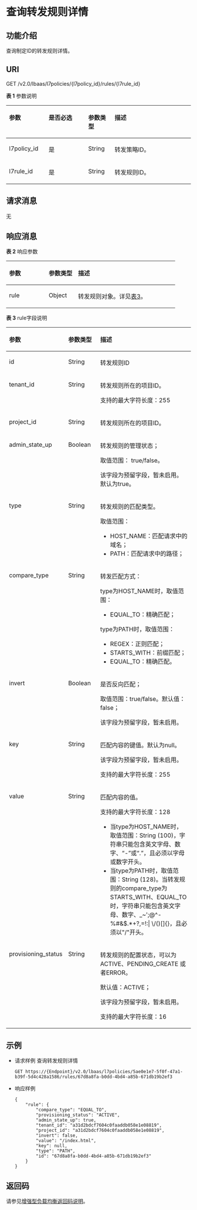 # 查询转发规则详情<a name="zh-cn_topic_0116649235"></a>

## 功能介绍<a name="zh-cn_topic_0082661926_section3977498515419"></a>

查询制定ID的转发规则详情。

## URI<a name="section493496615419"></a>

GET /v2.0/lbaas/l7policies/\{l7policy\_id\}/rules/\{l7rule\_id\}

**表 1**  参数说明

<a name="table1344812955613"></a>
<table><thead align="left"><tr id="row12492129155610"><th class="cellrowborder" valign="top" width="21.42785721427857%" id="mcps1.2.5.1.1"><p id="p549215914564"><a name="p549215914564"></a><a name="p549215914564"></a>参数</p>
</th>
<th class="cellrowborder" valign="top" width="21.42785721427857%" id="mcps1.2.5.1.2"><p id="p27256578102"><a name="p27256578102"></a><a name="p27256578102"></a>是否必选</p>
</th>
<th class="cellrowborder" valign="top" width="14.288571142885711%" id="mcps1.2.5.1.3"><p id="p1949259185618"><a name="p1949259185618"></a><a name="p1949259185618"></a>参数类型</p>
</th>
<th class="cellrowborder" valign="top" width="42.85571442855714%" id="mcps1.2.5.1.4"><p id="p14492129165617"><a name="p14492129165617"></a><a name="p14492129165617"></a>描述</p>
</th>
</tr>
</thead>
<tbody><tr id="row249219195618"><td class="cellrowborder" valign="top" width="21.42785721427857%" headers="mcps1.2.5.1.1 "><p id="p14929911564"><a name="p14929911564"></a><a name="p14929911564"></a>l7policy_id</p>
</td>
<td class="cellrowborder" valign="top" width="21.42785721427857%" headers="mcps1.2.5.1.2 "><p id="p127264576101"><a name="p127264576101"></a><a name="p127264576101"></a>是</p>
</td>
<td class="cellrowborder" valign="top" width="14.288571142885711%" headers="mcps1.2.5.1.3 "><p id="p14921914569"><a name="p14921914569"></a><a name="p14921914569"></a>String</p>
</td>
<td class="cellrowborder" valign="top" width="42.85571442855714%" headers="mcps1.2.5.1.4 "><p id="p10492179145620"><a name="p10492179145620"></a><a name="p10492179145620"></a>转发策略ID。</p>
</td>
</tr>
<tr id="row15492199125618"><td class="cellrowborder" valign="top" width="21.42785721427857%" headers="mcps1.2.5.1.1 "><p id="p1449212915560"><a name="p1449212915560"></a><a name="p1449212915560"></a>l7rule_id</p>
</td>
<td class="cellrowborder" valign="top" width="21.42785721427857%" headers="mcps1.2.5.1.2 "><p id="p12726125720105"><a name="p12726125720105"></a><a name="p12726125720105"></a>是</p>
</td>
<td class="cellrowborder" valign="top" width="14.288571142885711%" headers="mcps1.2.5.1.3 "><p id="p134928925620"><a name="p134928925620"></a><a name="p134928925620"></a>String</p>
</td>
<td class="cellrowborder" valign="top" width="42.85571442855714%" headers="mcps1.2.5.1.4 "><p id="p144922913566"><a name="p144922913566"></a><a name="p144922913566"></a>转发规则ID。</p>
</td>
</tr>
</tbody>
</table>

## 请求消息<a name="zh-cn_topic_0082661926_section999145115419"></a>

无

## 响应消息<a name="section134822533120"></a>

**表 2**  响应参数

<a name="table33929591566"></a>
<table><thead align="left"><tr id="row1157945913569"><th class="cellrowborder" valign="top" width="23.47%" id="mcps1.2.4.1.1"><p id="p20579145975614"><a name="p20579145975614"></a><a name="p20579145975614"></a>参数</p>
</th>
<th class="cellrowborder" valign="top" width="17.349999999999998%" id="mcps1.2.4.1.2"><p id="p175790594566"><a name="p175790594566"></a><a name="p175790594566"></a>参数类型</p>
</th>
<th class="cellrowborder" valign="top" width="59.18%" id="mcps1.2.4.1.3"><p id="p2057913599561"><a name="p2057913599561"></a><a name="p2057913599561"></a>描述</p>
</th>
</tr>
</thead>
<tbody><tr id="row1157935917568"><td class="cellrowborder" valign="top" width="23.47%" headers="mcps1.2.4.1.1 "><p id="p957965912569"><a name="p957965912569"></a><a name="p957965912569"></a>rule</p>
</td>
<td class="cellrowborder" valign="top" width="17.349999999999998%" headers="mcps1.2.4.1.2 "><p id="p157985914567"><a name="p157985914567"></a><a name="p157985914567"></a>Object</p>
</td>
<td class="cellrowborder" valign="top" width="59.18%" headers="mcps1.2.4.1.3 "><p id="p145791259175615"><a name="p145791259175615"></a><a name="p145791259175615"></a>转发规则对象。详见<a href="#table239892725716">表3</a>。</p>
</td>
</tr>
</tbody>
</table>

**表 3**  rule字段说明

<a name="table239892725716"></a>
<table><thead align="left"><tr id="zh-cn_topic_0116649236_row18222814135918"><th class="cellrowborder" valign="top" width="23.23%" id="mcps1.2.4.1.1"><p id="zh-cn_topic_0116649236_p102227144592"><a name="zh-cn_topic_0116649236_p102227144592"></a><a name="zh-cn_topic_0116649236_p102227144592"></a>参数</p>
</th>
<th class="cellrowborder" valign="top" width="18.22%" id="mcps1.2.4.1.2"><p id="zh-cn_topic_0116649236_p922291411591"><a name="zh-cn_topic_0116649236_p922291411591"></a><a name="zh-cn_topic_0116649236_p922291411591"></a>参数类型</p>
</th>
<th class="cellrowborder" valign="top" width="58.550000000000004%" id="mcps1.2.4.1.3"><p id="zh-cn_topic_0116649236_p98675571208"><a name="zh-cn_topic_0116649236_p98675571208"></a><a name="zh-cn_topic_0116649236_p98675571208"></a>描述</p>
</th>
</tr>
</thead>
<tbody><tr id="zh-cn_topic_0116649236_row102221114205912"><td class="cellrowborder" valign="top" width="23.23%" headers="mcps1.2.4.1.1 "><p id="zh-cn_topic_0116649236_p122261415596"><a name="zh-cn_topic_0116649236_p122261415596"></a><a name="zh-cn_topic_0116649236_p122261415596"></a>id</p>
</td>
<td class="cellrowborder" valign="top" width="18.22%" headers="mcps1.2.4.1.2 "><p id="zh-cn_topic_0116649236_p923119572119"><a name="zh-cn_topic_0116649236_p923119572119"></a><a name="zh-cn_topic_0116649236_p923119572119"></a>String</p>
</td>
<td class="cellrowborder" valign="top" width="58.550000000000004%" headers="mcps1.2.4.1.3 "><p id="zh-cn_topic_0116649236_p52228141594"><a name="zh-cn_topic_0116649236_p52228141594"></a><a name="zh-cn_topic_0116649236_p52228141594"></a>转发规则ID</p>
</td>
</tr>
<tr id="zh-cn_topic_0116649236_row202222146591"><td class="cellrowborder" valign="top" width="23.23%" headers="mcps1.2.4.1.1 "><p id="zh-cn_topic_0116649236_p11222111412593"><a name="zh-cn_topic_0116649236_p11222111412593"></a><a name="zh-cn_topic_0116649236_p11222111412593"></a>tenant_id</p>
</td>
<td class="cellrowborder" valign="top" width="18.22%" headers="mcps1.2.4.1.2 "><p id="zh-cn_topic_0116649236_p4222914145911"><a name="zh-cn_topic_0116649236_p4222914145911"></a><a name="zh-cn_topic_0116649236_p4222914145911"></a>String</p>
</td>
<td class="cellrowborder" valign="top" width="58.550000000000004%" headers="mcps1.2.4.1.3 "><p id="zh-cn_topic_0116649236_p1266711718204"><a name="zh-cn_topic_0116649236_p1266711718204"></a><a name="zh-cn_topic_0116649236_p1266711718204"></a>转发规则所在的项目ID。</p>
<p id="zh-cn_topic_0116649236_p54077531303"><a name="zh-cn_topic_0116649236_p54077531303"></a><a name="zh-cn_topic_0116649236_p54077531303"></a>支持的最大字符长度：255</p>
</td>
</tr>
<tr id="zh-cn_topic_0116649236_row83812512017"><td class="cellrowborder" valign="top" width="23.23%" headers="mcps1.2.4.1.1 "><p id="zh-cn_topic_0116649236_p195019133205"><a name="zh-cn_topic_0116649236_p195019133205"></a><a name="zh-cn_topic_0116649236_p195019133205"></a>project_id</p>
</td>
<td class="cellrowborder" valign="top" width="18.22%" headers="mcps1.2.4.1.2 "><p id="zh-cn_topic_0116649236_p266612227206"><a name="zh-cn_topic_0116649236_p266612227206"></a><a name="zh-cn_topic_0116649236_p266612227206"></a>String</p>
</td>
<td class="cellrowborder" valign="top" width="58.550000000000004%" headers="mcps1.2.4.1.3 "><p id="zh-cn_topic_0116649236_p76729712019"><a name="zh-cn_topic_0116649236_p76729712019"></a><a name="zh-cn_topic_0116649236_p76729712019"></a>转发规则所在的项目ID。</p>
</td>
</tr>
<tr id="zh-cn_topic_0116649236_row722213149597"><td class="cellrowborder" valign="top" width="23.23%" headers="mcps1.2.4.1.1 "><p id="zh-cn_topic_0116649236_p1622251465915"><a name="zh-cn_topic_0116649236_p1622251465915"></a><a name="zh-cn_topic_0116649236_p1622251465915"></a>admin_state_up</p>
</td>
<td class="cellrowborder" valign="top" width="18.22%" headers="mcps1.2.4.1.2 "><p id="zh-cn_topic_0116649236_p19222111414597"><a name="zh-cn_topic_0116649236_p19222111414597"></a><a name="zh-cn_topic_0116649236_p19222111414597"></a>Boolean</p>
</td>
<td class="cellrowborder" valign="top" width="58.550000000000004%" headers="mcps1.2.4.1.3 "><p id="zh-cn_topic_0116649236_p1979757131619"><a name="zh-cn_topic_0116649236_p1979757131619"></a><a name="zh-cn_topic_0116649236_p1979757131619"></a>转发规则的管理状态；</p>
<p id="zh-cn_topic_0116649236_p179812717162"><a name="zh-cn_topic_0116649236_p179812717162"></a><a name="zh-cn_topic_0116649236_p179812717162"></a>取值范围： true/false。</p>
<p id="zh-cn_topic_0116649236_p159731852204013"><a name="zh-cn_topic_0116649236_p159731852204013"></a><a name="zh-cn_topic_0116649236_p159731852204013"></a>该字段为预留字段，暂未启用。默认为true。</p>
</td>
</tr>
<tr id="zh-cn_topic_0116649236_row4224114155917"><td class="cellrowborder" valign="top" width="23.23%" headers="mcps1.2.4.1.1 "><p id="zh-cn_topic_0116649236_p92241147592"><a name="zh-cn_topic_0116649236_p92241147592"></a><a name="zh-cn_topic_0116649236_p92241147592"></a>type</p>
</td>
<td class="cellrowborder" valign="top" width="18.22%" headers="mcps1.2.4.1.2 "><p id="zh-cn_topic_0116649236_p222481475913"><a name="zh-cn_topic_0116649236_p222481475913"></a><a name="zh-cn_topic_0116649236_p222481475913"></a>String</p>
</td>
<td class="cellrowborder" valign="top" width="58.550000000000004%" headers="mcps1.2.4.1.3 "><p id="zh-cn_topic_0116649236_p199311319151611"><a name="zh-cn_topic_0116649236_p199311319151611"></a><a name="zh-cn_topic_0116649236_p199311319151611"></a>转发规则的匹配类型。</p>
<p id="zh-cn_topic_0116649236_p293131991615"><a name="zh-cn_topic_0116649236_p293131991615"></a><a name="zh-cn_topic_0116649236_p293131991615"></a>取值范围：</p>
<a name="zh-cn_topic_0116649236_ul13931161917169"></a><a name="zh-cn_topic_0116649236_ul13931161917169"></a><ul id="zh-cn_topic_0116649236_ul13931161917169"><li>HOST_NAME：匹配请求中的域名；</li><li>PATH：匹配请求中的路径；</li></ul>
</td>
</tr>
<tr id="zh-cn_topic_0116649236_row622461465910"><td class="cellrowborder" valign="top" width="23.23%" headers="mcps1.2.4.1.1 "><p id="zh-cn_topic_0116649236_p162241814165916"><a name="zh-cn_topic_0116649236_p162241814165916"></a><a name="zh-cn_topic_0116649236_p162241814165916"></a>compare_type</p>
</td>
<td class="cellrowborder" valign="top" width="18.22%" headers="mcps1.2.4.1.2 "><p id="zh-cn_topic_0116649236_p12241214105911"><a name="zh-cn_topic_0116649236_p12241214105911"></a><a name="zh-cn_topic_0116649236_p12241214105911"></a>String</p>
</td>
<td class="cellrowborder" valign="top" width="58.550000000000004%" headers="mcps1.2.4.1.3 "><p id="zh-cn_topic_0116649236_p928234417166"><a name="zh-cn_topic_0116649236_p928234417166"></a><a name="zh-cn_topic_0116649236_p928234417166"></a>转发匹配方式：</p>
<p id="zh-cn_topic_0116649236_p112828447167"><a name="zh-cn_topic_0116649236_p112828447167"></a><a name="zh-cn_topic_0116649236_p112828447167"></a>type为HOST_NAME时，取值范围：</p>
<a name="zh-cn_topic_0116649236_ul128264412167"></a><a name="zh-cn_topic_0116649236_ul128264412167"></a><ul id="zh-cn_topic_0116649236_ul128264412167"><li>EQUAL_TO：精确匹配；</li></ul>
<p id="zh-cn_topic_0116649236_p2028224451611"><a name="zh-cn_topic_0116649236_p2028224451611"></a><a name="zh-cn_topic_0116649236_p2028224451611"></a>type为PATH时，取值范围：</p>
<a name="zh-cn_topic_0116649236_ul162821144131610"></a><a name="zh-cn_topic_0116649236_ul162821144131610"></a><ul id="zh-cn_topic_0116649236_ul162821144131610"><li>REGEX：正则匹配；</li><li>STARTS_WITH：前缀匹配；</li><li>EQUAL_TO：精确匹配。</li></ul>
</td>
</tr>
<tr id="zh-cn_topic_0116649236_row322461410591"><td class="cellrowborder" valign="top" width="23.23%" headers="mcps1.2.4.1.1 "><p id="zh-cn_topic_0116649236_p622481485911"><a name="zh-cn_topic_0116649236_p622481485911"></a><a name="zh-cn_topic_0116649236_p622481485911"></a>invert</p>
</td>
<td class="cellrowborder" valign="top" width="18.22%" headers="mcps1.2.4.1.2 "><p id="zh-cn_topic_0116649236_p1622411412594"><a name="zh-cn_topic_0116649236_p1622411412594"></a><a name="zh-cn_topic_0116649236_p1622411412594"></a>Boolean</p>
</td>
<td class="cellrowborder" valign="top" width="58.550000000000004%" headers="mcps1.2.4.1.3 "><p id="zh-cn_topic_0116649236_p1837110431511"><a name="zh-cn_topic_0116649236_p1837110431511"></a><a name="zh-cn_topic_0116649236_p1837110431511"></a>是否反向匹配；</p>
<p id="zh-cn_topic_0116649236_p1497849152414"><a name="zh-cn_topic_0116649236_p1497849152414"></a><a name="zh-cn_topic_0116649236_p1497849152414"></a>取值范围：true/false。默认值：false；</p>
<p id="zh-cn_topic_0116649236_p1828957181510"><a name="zh-cn_topic_0116649236_p1828957181510"></a><a name="zh-cn_topic_0116649236_p1828957181510"></a>该字段为预留字段，暂未启用。</p>
</td>
</tr>
<tr id="zh-cn_topic_0116649236_row19224714125916"><td class="cellrowborder" valign="top" width="23.23%" headers="mcps1.2.4.1.1 "><p id="zh-cn_topic_0116649236_p172241014165910"><a name="zh-cn_topic_0116649236_p172241014165910"></a><a name="zh-cn_topic_0116649236_p172241014165910"></a>key</p>
</td>
<td class="cellrowborder" valign="top" width="18.22%" headers="mcps1.2.4.1.2 "><p id="zh-cn_topic_0116649236_p922415146591"><a name="zh-cn_topic_0116649236_p922415146591"></a><a name="zh-cn_topic_0116649236_p922415146591"></a>String</p>
</td>
<td class="cellrowborder" valign="top" width="58.550000000000004%" headers="mcps1.2.4.1.3 "><p id="zh-cn_topic_0116649236_p781771561717"><a name="zh-cn_topic_0116649236_p781771561717"></a><a name="zh-cn_topic_0116649236_p781771561717"></a>匹配内容的键值。默认为null。</p>
<p id="zh-cn_topic_0116649236_p198171615161716"><a name="zh-cn_topic_0116649236_p198171615161716"></a><a name="zh-cn_topic_0116649236_p198171615161716"></a>该字段为预留字段，暂未启用。</p>
<p id="zh-cn_topic_0116649236_p463514574308"><a name="zh-cn_topic_0116649236_p463514574308"></a><a name="zh-cn_topic_0116649236_p463514574308"></a>支持的最大字符长度：255</p>
</td>
</tr>
<tr id="zh-cn_topic_0116649236_row622481417593"><td class="cellrowborder" valign="top" width="23.23%" headers="mcps1.2.4.1.1 "><p id="zh-cn_topic_0116649236_p15224151413595"><a name="zh-cn_topic_0116649236_p15224151413595"></a><a name="zh-cn_topic_0116649236_p15224151413595"></a>value</p>
</td>
<td class="cellrowborder" valign="top" width="18.22%" headers="mcps1.2.4.1.2 "><p id="zh-cn_topic_0116649236_p622413146591"><a name="zh-cn_topic_0116649236_p622413146591"></a><a name="zh-cn_topic_0116649236_p622413146591"></a>String</p>
</td>
<td class="cellrowborder" valign="top" width="58.550000000000004%" headers="mcps1.2.4.1.3 "><p id="zh-cn_topic_0116649236_p19314172610176"><a name="zh-cn_topic_0116649236_p19314172610176"></a><a name="zh-cn_topic_0116649236_p19314172610176"></a>匹配内容的值。</p>
<p id="zh-cn_topic_0116649236_p162351209317"><a name="zh-cn_topic_0116649236_p162351209317"></a><a name="zh-cn_topic_0116649236_p162351209317"></a>支持的最大字符长度：128</p>
<a name="zh-cn_topic_0116649236_ul731432621713"></a><a name="zh-cn_topic_0116649236_ul731432621713"></a><ul id="zh-cn_topic_0116649236_ul731432621713"><li>当type为HOST_NAME时，取值范围：String (100)，字符串只能包含英文字母、数字、“-”或“.”，且必须以字母或数字开头。</li><li>当type为PATH时，取值范围：String (128)。当转发规则的compare_type为STARTS_WITH、EQUAL_TO时，字符串只能包含英文字母、数字、_~';@^-%#&amp;$.*+?,=!:| \/()[]{}，且必须以"/"开头。</li></ul>
</td>
</tr>
<tr id="zh-cn_topic_0116649236_row2224191419593"><td class="cellrowborder" valign="top" width="23.23%" headers="mcps1.2.4.1.1 "><p id="zh-cn_topic_0116649236_p2022412148597"><a name="zh-cn_topic_0116649236_p2022412148597"></a><a name="zh-cn_topic_0116649236_p2022412148597"></a>provisioning_status</p>
</td>
<td class="cellrowborder" valign="top" width="18.22%" headers="mcps1.2.4.1.2 "><p id="zh-cn_topic_0116649236_p622431415599"><a name="zh-cn_topic_0116649236_p622431415599"></a><a name="zh-cn_topic_0116649236_p622431415599"></a>String</p>
</td>
<td class="cellrowborder" valign="top" width="58.550000000000004%" headers="mcps1.2.4.1.3 "><p id="zh-cn_topic_0116649236_p14704205693714"><a name="zh-cn_topic_0116649236_p14704205693714"></a><a name="zh-cn_topic_0116649236_p14704205693714"></a>转发规则的配置状态，可以为ACTIVE、PENDING_CREATE 或者ERROR。</p>
<p id="zh-cn_topic_0116649236_p178421832011"><a name="zh-cn_topic_0116649236_p178421832011"></a><a name="zh-cn_topic_0116649236_p178421832011"></a>默认值：ACTIVE；</p>
<p id="zh-cn_topic_0116649236_p210952312206"><a name="zh-cn_topic_0116649236_p210952312206"></a><a name="zh-cn_topic_0116649236_p210952312206"></a>该字段为预留字段，暂未启用。</p>
<p id="zh-cn_topic_0116649236_p81819140317"><a name="zh-cn_topic_0116649236_p81819140317"></a><a name="zh-cn_topic_0116649236_p81819140317"></a>支持的最大字符长度：16</p>
</td>
</tr>
</tbody>
</table>

## 示例<a name="section897413116011"></a>

-   请求样例 查询转发规则详情

    ```
    GET https://{Endpoint}/v2.0/lbaas/l7policies/5ae0e1e7-5f0f-47a1-b39f-5d4c428a1586/rules/67d8a8fa-b0dd-4bd4-a85b-671db19b2ef3
    ```

-   响应样例

    ```
    {
        "rule": {
            "compare_type": "EQUAL_TO",
            "provisioning_status": "ACTIVE", 
            "admin_state_up": true, 
            "tenant_id": "a31d2bdcf7604c0faaddb058e1e08819", 
            "project_id": "a31d2bdcf7604c0faaddb058e1e08819", 
            "invert": false, 
            "value": "/index.html", 
            "key": null, 
            "type": "PATH", 
            "id": "67d8a8fa-b0dd-4bd4-a85b-671db19b2ef3"
        }
    }
    ```


## 返回码<a name="section9234125402119"></a>

请参见[增强型负载均衡返回码说明](增强型负载均衡返回码说明.md)。

